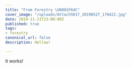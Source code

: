 ```yaml
---
title: "From Forestry \U0001F64C"
cover_image: "/uploads/Attach5017_20190527_170422.jpg"
date: 2019-11-11T23:00:00Z
published: true
tags:
- forestry
canonical_url: false
description: Hellow!

---
```

It works!
